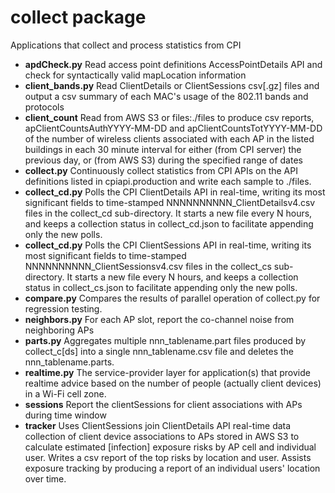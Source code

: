 # collect package
Applications that collect and process statistics from CPI
- **apdCheck.py** Read access point definitions AccessPointDetails API and check
for syntactically valid mapLocation information
- **client_bands.py** Read ClientDetails or ClientSessions csv[.gz] files and output a csv summary
of each MAC's usage of the 802.11 bands and protocols
- **client_count** Read from AWS S3 or files:./files to produce csv reports, apClientCountsAuthYYYY-MM-DD and apClientCountsTotYYYY-MM-DD
of the number of wireless clients associated with each AP
in the listed buildings in each 30 minute interval for either (from CPI server)
the previous day, or (from AWS S3) during the specified range of dates
- **collect.py** Continuously collect statistics from CPI APIs on the API
definitions listed in cpiapi.production and write each sample to ./files.
- **collect_cd.py** Polls the CPI ClientDetails API in real-time, writing its most significant fields
to time-stamped NNNNNNNNNN_ClientDetailsv4.csv files in the collect_cd sub-directory.
It starts a new file every N hours, and keeps a collection status in collect_cd.json
to facilitate appending only the new polls.
- **collect_cd.py** Polls the CPI ClientSessions API in real-time, writing its most significant fields
to time-stamped NNNNNNNNNN_ClientSessionsv4.csv files in the collect_cs sub-directory.
It starts a new file every N hours, and keeps a collection status in collect_cs.json
to facilitate appending only the new polls.
- **compare.py** Compares the results of parallel operation of collect.py for
regression testing.
- **neighbors.py** For each AP slot, report the co-channel noise from neighboring APs
- **parts.py** Aggregates multiple nnn_tablename.part files produced by collect_c[ds]
into a single nnn_tablename.csv file and deletes the nnn_tablename.parts.
- **realtime.py** The service-provider layer for application(s) that provide realtime
advice based on the number of people (actually client devices) in a Wi-Fi
cell zone.
- **sessions** Report the clientSessions for client associations with 
APs during time window
- **tracker** Uses ClientSessions join ClientDetails API real-time data collection of client
device associations to APs stored in AWS S3 to calculate estimated
[infection] exposure risks by AP cell and individual user.
Writes a csv report of the top risks by location and user.
Assists exposure tracking by producing a report of an individual users'
location over time.


